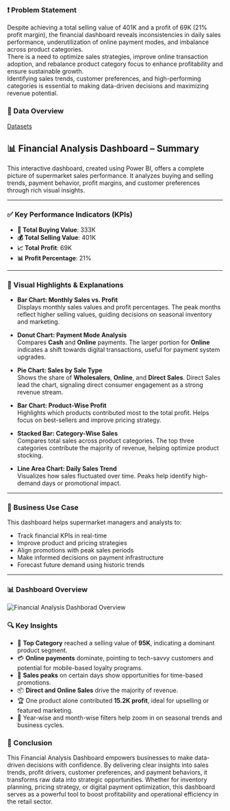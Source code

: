 ### ❗ Problem Statement

Despite achieving a total selling value of 401K and a profit of 69K (21% profit margin), the financial dashboard reveals inconsistencies in daily sales performance, underutilization of online payment modes, and imbalance across product categories.  
There is a need to optimize sales strategies, improve online transaction adoption, and rebalance product category focus to enhance profitability and ensure sustainable growth.  
Identifying sales trends, customer preferences, and high-performing categories is essential to making data-driven decisions and maximizing revenue potential.

### 📂 Data Overview
[Datasets](https://docs.google.com/spreadsheets/d/1OeDD2F3aWlkcC0qr6fE-jXpZRSrx9rQK/edit?usp=sharing&ouid=114066788577844516081&rtpof=true&sd=true)



## 📊 Financial Analysis Dashboard – Summary

This interactive dashboard, created using Power BI, offers a complete picture of supermarket sales performance. It analyzes buying and selling trends, payment behavior, profit margins, and customer preferences through rich visual insights.

---

### ✅ Key Performance Indicators (KPIs)

- **🧾 Total Buying Value**: 333K  
- **💰 Total Selling Value**: 401K  
- **📈 Total Profit**: 69K  
- **📊 Profit Percentage**: 21%

---

### 📌 Visual Highlights & Explanations

- **Bar Chart: Monthly Sales vs. Profit**  
  Displays monthly sales values and profit percentages. The peak months reflect higher selling values, guiding decisions on seasonal inventory and marketing.

- **Donut Chart: Payment Mode Analysis**  
  Compares **Cash** and **Online** payments. The larger portion for **Online** indicates a shift towards digital transactions, useful for payment system upgrades.

- **Pie Chart: Sales by Sale Type**  
  Shows the share of **Wholesalers**, **Online**, and **Direct Sales**. Direct Sales lead the chart, signaling direct consumer engagement as a strong revenue stream.

- **Bar Chart: Product-Wise Profit**  
  Highlights which products contributed most to the total profit. Helps focus on best-sellers and improve pricing strategy.

- **Stacked Bar: Category-Wise Sales**  
  Compares total sales across product categories. The top three categories contribute the majority of revenue, helping optimize product stocking.

- **Line Area Chart: Daily Sales Trend**  
  Visualizes how sales fluctuated over time. Peaks help identify high-demand days or promotional impact.


---

### 💼 Business Use Case

This dashboard helps supermarket managers and analysts to:
- Track financial KPIs in real-time  
- Improve product and pricing strategies  
- Align promotions with peak sales periods  
- Make informed decisions on payment infrastructure  
- Forecast future demand using historic trends

---

### 📊 Dashboard Overview

![Financial Analysis Dashborad Overview](https://github.com/user-attachments/assets/b52f9fd0-2003-43bf-83cc-c80ba3039533) 




### 🔍 Key Insights

- 🛒 **Top Category** reached a selling value of **95K**, indicating a dominant product segment.
- 💳 **Online payments** dominate, pointing to tech-savvy customers and potential for mobile-based loyalty programs.
- 📆 **Sales peaks** on certain days show opportunities for time-based promotions.
- 📦 **Direct and Online Sales** drive the majority of revenue.
- 🏆 One product alone contributed **15.2K profit**, ideal for upselling or featured marketing.
- 📅 Year-wise and month-wise filters help zoom in on seasonal trends and business cycles.



### 🚀 Conclusion

This Financial Analysis Dashboard empowers businesses to make data-driven decisions with confidence. By delivering clear insights into sales trends, profit drivers, customer preferences, and payment behaviors, it transforms raw data into strategic opportunities. Whether for inventory planning, pricing strategy, or digital payment optimization, this dashboard serves as a powerful tool to boost profitability and operational efficiency in the retail sector.










